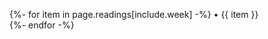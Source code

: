 {%- for item in page.readings[include.week] -%}
  <span class="outdent">• </span>{{ item }}<br>
{%- endfor -%}